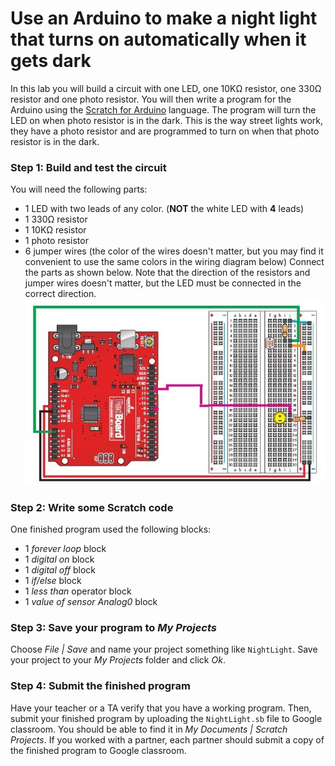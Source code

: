 # Use an Arduino to make a night light that turns on automatically when it gets dark
In this lab you will build a circuit with one LED, one 10KΩ resistor, one 330Ω resistor and one photo resistor. You will then write a program for the Arduino using the [Scratch for Arduino](http://s4a.cat/) language. The program will turn the LED on when photo resistor is in the dark. This is the way street lights work, they have a photo resistor and are programmed to turn on when that photo resistor is in the dark.    

### Step 1: Build and test the circuit
You will need the following parts:
- 1 LED with two leads of any color. (**NOT** the white LED with **4** leads)
- 1 330Ω resistor
- 1 10KΩ resistor
- 1 photo resistor
- 6 jumper wires (the color of the wires doesn't matter, but you may find it convenient to use the same colors in the wiring diagram below) Connect the parts as shown below. Note that the direction of the resistors and jumper wires doesn't matter, but the LED must be connected in the correct direction.
![](ArduinoNightLightCircuit13.jpg)   

### Step 2: Write some Scratch code
One finished program used the following blocks:
- 1 *forever loop* block
- 1 *digital on* block
- 1 *digital off* block
- 1 *if/else* block
- 1 *less than* operator block
- 1 *value of sensor Analog0* block

  
### Step 3: Save your program to *My Projects*
Choose *File | Save* and name your project something like `NightLight`. Save your project to your *My Projects* folder and click *Ok*.   

### Step 4: Submit the finished program
Have your teacher or a TA verify that you have a working program. Then, submit your finished program by uploading the `NightLight.sb` file to Google classroom. You should be able to find it in *My Documents | Scratch Projects*. If you worked with a partner, each partner should submit a copy of the finished program to Google classroom.   
